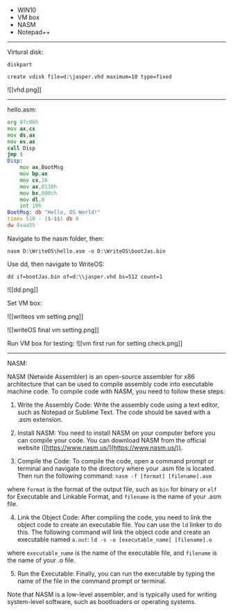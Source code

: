 - WIN10
- VM box
- NASM
- Notepad++ 

---
Virtural disk:

```Terminal
diskpart
```

```diskpart.exe
create vdisk file=d:\jasper.vhd maximum=10 type=fixed
```

![[vhd.png]]

---
hello.asm:

```asm
org 07c00h
mov ax,cs
mov ds,ax
mov es,ax
call Disp
jmp $
Disp:
	mov ax,BootMsg
	mov bp,ax
	mov cx,16
	mov ax,0130h
	mov bx,000ch
	mov dl,0
	int 10h
BootMsg: db "Hello, OS World!"
times 510 - ($-$$) db 0
dw 0xaa55
```

Navigate to the nasm folder, then:

```
nasm D:\WriteOS\hello.asm -o D:\WriteOS\bootJas.bin
```

Use dd, then navigate to WriteOS:
```
dd if=bootJas.bin of=d:\\jasper.vhd bs=512 count=1
```

![[dd.png]]

Set VM box:

![[writeos vm setting.png]]

![[writeOS final  vm setting.png]]

Run VM box for testing:
![[vm first run for setting check.png]]

---
NASM:

NASM (Netwide Assembler) is an open-source assembler for x86 architecture that can be used to compile assembly code into executable machine code. To compile code with NASM, you need to follow these steps:

1.  Write the Assembly Code: Write the assembly code using a text editor, such as Notepad or Sublime Text. The code should be saved with a .asm extension.
    
2.  Install NASM: You need to install NASM on your computer before you can compile your code. You can download NASM from the official website ([https://www.nasm.us/](https://www.nasm.us/)).
    
3.  Compile the Code: To compile the code, open a command prompt or terminal and navigate to the directory where your .asm file is located. Then run the following command:
    `nasm -f [format] [filename].asm`

where `format` is the format of the output file, such as `bin` for binary or `elf` for Executable and Linkable Format, and `filename` is the name of your .asm file.

4.  Link the Object Code: After compiling the code, you need to link the object code to create an executable file. You can use the `ld` linker to do this. The following command will link the object code and create an executable named `a.out`:
	`ld -s -o [executable_name] [filename].o`

where `executable_name` is the name of the executable file, and `filename` is the name of your .o file.

5.  Run the Executable: Finally, you can run the executable by typing the name of the file in the command prompt or terminal.

Note that NASM is a low-level assembler, and is typically used for writing system-level software, such as bootloaders or operating systems.


